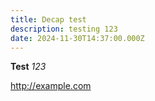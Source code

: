 ```yaml
---
title: Decap test
description: testing 123
date: 2024-11-30T14:37:00.000Z
---
```

**Test** *123*

<http://example.com>
